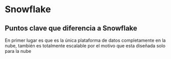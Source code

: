# Snowflake

## Puntos clave que diferencia a Snowflake

En primer lugar es que es la única plataforma de datos completamente en la nube, también es totalmente escalable por el motivo que esta diseñada solo para la nube

